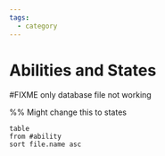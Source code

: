 ```yaml
---
tags:
  - category
---
```

# Abilities and States

 #FIXME only database file not working

%% Might change this to states

```dataview
table
from #ability
sort file.name asc
```

